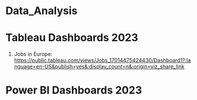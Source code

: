 # Data_Analysis

# Tableau Dashboards 2023
1) Jobs in Europe: https://public.tableau.com/views/Jobs_17014475424430/Dashboard1?:language=en-US&publish=yes&:display_count=n&:origin=viz_share_link

# Power BI Dashboards 2023
